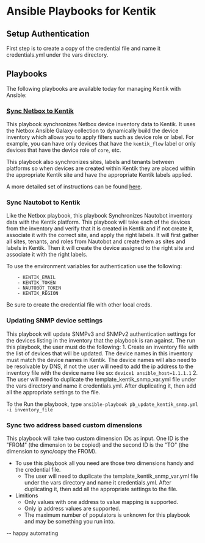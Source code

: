 # Ansible Playbooks for Kentik

## Setup Authentication

First step is to create a copy of the credential file and name it credentials.yml under the vars directory.

## Playbooks

The following playbooks are available today for managing Kentik with Ansible:

### [Sync Netbox to Kentik](Netbox-README.md)

This playbook synchronizes Netbox device inventory data to Kentik. It uses the Netbox Ansible Galaxy collection to dynamically build the device inventory which allows you to apply filters such as device role or label. For example, you can have only devices that have the `kentik_flow` label or only devices that have the device role of `core`, etc. 

This playbook also synchronizes sites, labels and tenants between platforms so when devices are created within Kentik they are placed within the appropriate Kentik site and have the appropriate Kentik labels applied. 

A more detailed set of instructions can be found [here](Netbox-README.md).


### Sync Nautobot to Kentik
  
Like the Netbox playbook, this playbook Synchronizes Nautobot inventory data with the Kentik platform. This playbook will take each of the devices from the inventory and verify that it is created in Kentik and if not create it, associate it with the correct site, and apply the right labels. It will first gather all sites, tenants, and roles from Nautobot and create them as sites and labels in Kentik. Then it will create the device assigned to the right site and associate it with the right labels. 

To use the environment variables for authentication use the following:

```
	- KENTIK_EMAIL
    - KENTIK_TOKEN
    - NAUTOBOT_TOKEN
    - KENTIK_REGION
```
   
Be sure to create the credential file with other local creds. 


### Updating SNMP device settings
  This playbook will update SNMPv3 and SNMPv2 authentication settings for the devices listing in the inventory that the playbook is ran against. The run this playbook, the user must do the following:
    1. Create an inventory file with the list of devices that will be updated. The device names in this inventory must match the device names in Kentik. The device names will also need to be resolvable by DNS, if not the user will need to add the ip address to the inventory file with the device name like so: `device1 ansible_host=1.1.1.1` 
    2. The user will need to duplicate the template_kentik_snmp_var.yml file under the vars directory and name it credentials.yml. After duplicating it, then add all the appropriate settings to the file.
  
  To the Run the playbook, type `ansible-playbook pb_update_kentik_snmp.yml -i inventory_file`

### Sync two address based custom dimensions
  This playbook will take two custom dimension IDs as input. One ID is the "FROM" (the dimension to be copied) and the second ID is the "TO" (the dimension to sync/copy the FROM).
  
  - To use this playbook all you need are those two dimensions handy and the credential file.
    - The user will need to duplicate the template_kentik_snmp_var.yml file under the vars directory and name it credentials.yml. After duplicating it, then add all the appropriate settings to the file.
  - Limitions
    - Only values with one address to value mapping is supported.
    - Only ip address values are supported. 
    - The maximum number of populators is unknown for this playbook and may be something you run into.


  
-- happy automating
